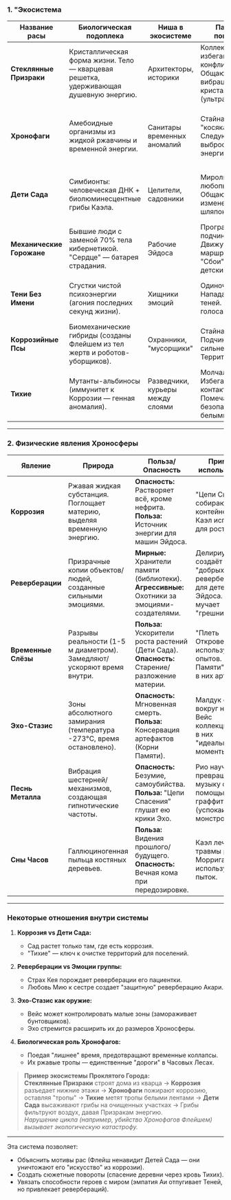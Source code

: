 ### **1. "Экосистема**
| Название расы             | Биологическая подоплека                                                                 | Ниша в экосистеме                     | Паттерны поведения                                                                 | Питание                                                                 | Уникальные особенности                                                                 | Слабости                                  |
|---------------------------|----------------------------------------------------------------------------------------|---------------------------------------|------------------------------------------------------------------------------------|-------------------------------------------------------------------------|----------------------------------------------------------------------------------------|------------------------------------------|
| **Стеклянные Призраки**   | Кристаллическая форма жизни. Тело — кварцевая решетка, удерживающая душевную энергию.  | Архитекторы, историки                 | Коллективизм, избегание конфликтов. Общаются вибрацией кристаллов (ультразвук).    | Солнечный свет (синтез), эмоции (поглощают через кристаллы)             | Могут "проигрывать" воспоминания в кристаллах. Дети видят временные потоки.            | Физическая хрупкость, страх громких звуков |
| **Хронофаги**             | Амебоидные организмы из жидкой ржавчины и временной энергии.                           | Санитары временных аномалий           | Стайная охота "косяками". Следуют за выбросами энергии времени.                    | Временные парадоксы, "молодость" жертв (оставляют стариков)             | Оставляют "ржавые тропы" — зоны замедленного времени. Могут сворачиваться в порталы.   | Соль Каэла парализует на 1 час.          |
| **Дети Сада**             | Симбионты: человеческая ДНК + биолюминесцентные грибы Каэла.                           | Целители, садовники                   | Миролюбивы, любопытны. Общаются изменением цвета шляпок-грибов.                    | Фотосинтез, коррозия (перерабатывают в удобрение)                       | Излучают "Ауру покоя" (радиус 10 м — замедляет агрессию). Создают "живые барьеры".     | Уязвимы без Каэла. Не переносят холод.   |
| **Механические Горожане** | Бывшие люди с заменой 70% тела кибернетикой. "Сердце" — батарея страдания.             | Рабочие Эйдоса                        | Программируемое подчинение. Движутся маршрутами. "Сбои" проявляют детские привычки. | Энергия страдания (получают от Морриган)                                | Могут чинить технику "прикосновением". Спят стоя.                                      | Магнитные импульсы вызывают судороги.    |
| **Тени Без Имени**        | Сгустки чистой психоэнергии (агония последних секунд жизни).                           | Хищники эмоций                        | Одиночки. Нападают из теней. Подражают голосам жертв.                              | Страх, отчаяние (высасывают через ауру)                                 | Невидимы в темноте. Проходят сквозь стены. Материализуют кошмары жертв.                | Яркий свет дробит их. Смех дезориентирует. |
| **Коррозийные Псы**       | Биомеханические гибриды (созданы Флейшем из тел жертв и роботов-уборщиков).            | Охранники, "мусорщики"                | Стайная иерархия. Подчиняются сильнейшему. Территориальны.                         | Плоть, металл, электричество                                            | Кислотная кровь (pH=0.7). Способны к регенерации в ржавчине.                           | Высокие частоты вызывают агрессию к своим. |
| **Тихие**                 | Мутанты-альбиносы (иммунитет к Коррозии — генная аномалия).                            | Разведчики, курьеры между слоями      | Молчаливы. Избегают контактов. Помечают безопасные пути белыми лентами.            | Грибы-симбионты, солнечный свет                                         | Видят "токсичные зоны". Их кровь — антидот от коррозии (1 капля = очистка 1 м³).       | Слепнут при ярком свете. Редки (1 на 10 000). |

---

### **2. Физические явления Хроносферы**  
| Явление             | Природа                                                                 | Польза/Опасность                                                                               | Примеры использования                                                                 | Локации распространения                     |
|---------------------|-------------------------------------------------------------------------|------------------------------------------------------------------------------------------------|---------------------------------------------------------------------------------------|---------------------------------------------|
| **Коррозия**        | Ржавая жидкая субстанция. Поглощает материю, выделяя временную энергию. | **Опасность:** Растворяет всё, кроме нефрита. **Польза:** Источник энергии для машин Эйдоса. | "Цепи Спасения" собирают её в контейнеры. Каэл использует для роста Сада.             | Проклятый Город, Канализация Скорби        |
| **Реверберации**    | Призрачные копии объектов/людей, созданные сильными эмоциями.           | **Мирные:** Хранители памяти (библиотеки). **Агрессивные:** Охотники за эмоциями-создателями. | Делириум создаёт "добрых" ревербераций для детей Эйдоса. Флейш мучает "грешников".     | Архивы Искажённого Времени, Фабрика Ревербераций |
| **Временные Слёзы** | Разрывы реальности (1-5 м диаметром). Замедляют/ускоряют время внутри. | **Польза:** Ускорители роста растений (Дети Сада). **Опасность:** Старение/разложение материи. | "Плеть Откровения" используют для опытов. "Корни Памяти" прячут в них артефакты.      | Часовые Леса, Руины Мятежа                  |
| **Эхо-Стазис**      | Зоны абсолютного замирания (температура -273°C, время остановлено).     | **Опасность:** Мгновенная смерть. **Польза:** Консервация артефактов (Корни Памяти).          | Малдук строит вокруг них щиты. Вейс коллекционирует в них "идеальные моменты".        | Глубины Сердцевины, рядом с Гнездом Эхо     |
| **Песнь Металла**   | Вибрация шестерней/механизмов, создающая гипнотические частоты.         | **Опасность:** Безумие, самоубийства. **Польза:** "Цепи Спасения" глушат ею крики Эхо.        | Рио научилась превращать её в музыку с помощью граффити (успокаивает монстров).       | Фабрика Ревербераций, Мастерская Вейса      |
| **Сны Часов**       | Галлюциногенная пыльца костяных деревьев.                               | **Польза:** Видения прошлого/будущего. **Опасность:** Вечная кома при передозировке.           | Каэл лечит ею травмы разума. Морриган использует для пыток.                           | Сад Костяных Деревьев                       |

---

### **Некоторые отношения внутри системы**
1. **Коррозия vs Дети Сада:**  
   - Сад растет только там, где есть коррозия.  
   - "Тихие" — ключ к очистке территорий для поселений.

2. **Реверберации vs Эмоции группы:**  
   - Страх Кея порождает реверберации его пациентки.  
   - Любовь Мию к сестре создает "защитную" реверберацию Акари.

3. **Эхо-Стазис как оружие:**  
   - Вейс может контролировать малые зоны (замораживает бунтовщиков).  
   - Эхо стремится расширить их до размеров Хроносферы.

4. **Биологическая роль Хронофагов:**  
   - Поедая "лишнее" время, предотвращают временные коллапсы.  
   - Их ржавые тропы — единственные "дороги" в Часовых Лесах.

> **Пример экосистемы Проклятого Города:**  
> **Стеклянные Призраки** строят дома из кварца → **Коррозия** разъедает нижние этажи → **Хронофаги** пожирают коррозию, оставляя "тропы" → **Тихие** метят тропы белыми лентами → **Дети Сада** высаживают грибы на очищенных участках → Грибы фильтруют воздух, давая Призракам энергию.  
> *Нарушение цикла (например, убийство Хронофагов Флейшем) вызывает экологическую катастрофу.*

---
Эта система позволяет:  
- Объяснить мотивы рас (Флейш ненавидит Детей Сада — они уничтожают его "искусство" из коррозии).  
- Создать сюжетные повороты (спасение деревни через кровь Тихих).  
- Увязать способности героев с миром (эмпатия Аи отпугивает Теней, но привлекает ревербераций).
